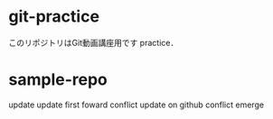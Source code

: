 # git-practice
このリポジトリはGit動画講座用です
practice．
# sample-repo
update
update
first foward
conflict
update on github
conflict emerge
